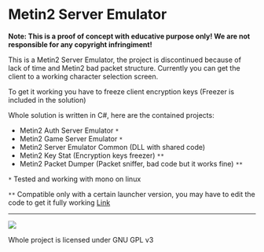 # Metin2 Server Emulator #

**Note: This is a proof of concept with educative purpose only! We are not responsible for any copyright infringiment!**

This is a Metin2 Server Emulator, the project is discontinued because of lack of time and Metin2 bad packet structure.
Currently you can get the client to a working character selection screen.

To get it working you have to freeze client encryption keys (Freezer is included in the solution)

Whole solution is written in C#, here are the contained projects:
  * Metin2 Auth Server Emulator `*`
  * Metin2 Game Server Emulator `*`
  * Metin2 Server Emulator Common (DLL with shared code)
  * Metin2 Key Stat (Encryption keys freezer) `**`
  * Metin2 Packet Dumper (Packet sniffer, bad code but it works fine) `**`

`*` Tested and working with mono on linux

`**` Compatible only with a certain launcher version, you may have to edit the code to get it fully working [Link](http://localhostr.com/files/0k4Oyhn/capture.png)



---


[![](http://www.gnu.org/graphics/gplv3-127x51.png)](http://www.gnu.org/licenses/gpl.html)

Whole project is licensed under GNU GPL v3